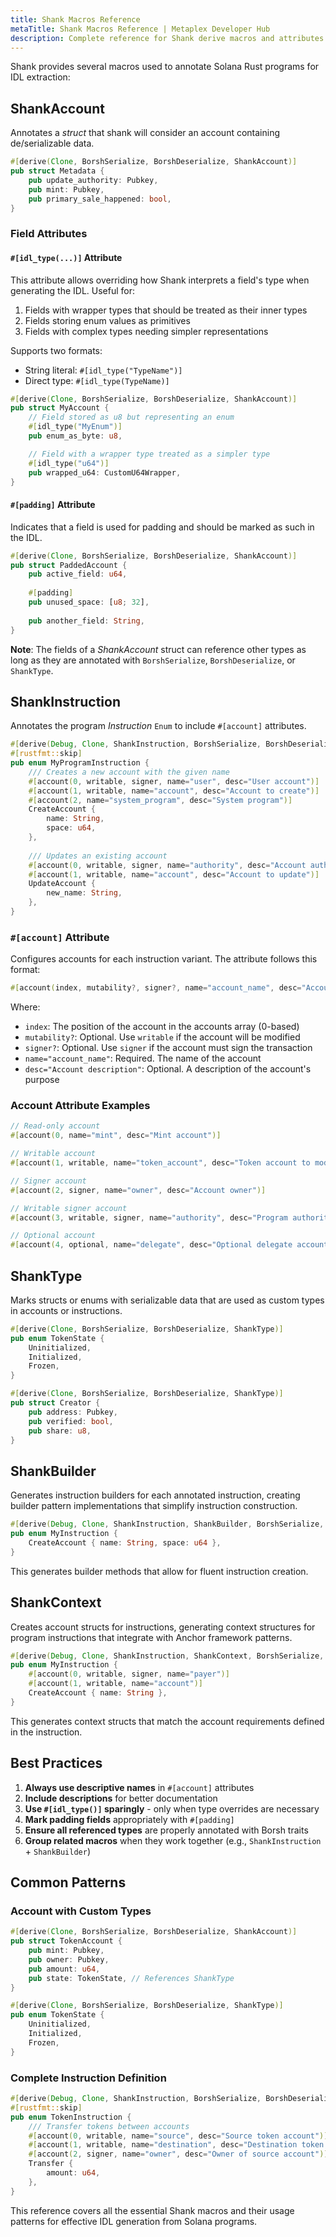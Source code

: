 ```yaml
---
title: Shank Macros Reference
metaTitle: Shank Macros Reference | Metaplex Developer Hub
description: Complete reference for Shank derive macros and attributes used in Solana programs
---
```


Shank provides several macros used to annotate Solana Rust programs for IDL extraction:

## ShankAccount

Annotates a *struct* that shank will consider an account containing de/serializable data.

```rust
#[derive(Clone, BorshSerialize, BorshDeserialize, ShankAccount)]
pub struct Metadata {
    pub update_authority: Pubkey,
    pub mint: Pubkey,
    pub primary_sale_happened: bool,
}
```

### Field Attributes

#### `#[idl_type(...)]` Attribute

This attribute allows overriding how Shank interprets a field's type when generating the IDL. Useful for:

1. Fields with wrapper types that should be treated as their inner types
2. Fields storing enum values as primitives
3. Fields with complex types needing simpler representations

Supports two formats:
- String literal: `#[idl_type("TypeName")]`
- Direct type: `#[idl_type(TypeName)]`

```rust
#[derive(Clone, BorshSerialize, BorshDeserialize, ShankAccount)]
pub struct MyAccount {
    // Field stored as u8 but representing an enum
    #[idl_type("MyEnum")]
    pub enum_as_byte: u8,

    // Field with a wrapper type treated as a simpler type
    #[idl_type("u64")]
    pub wrapped_u64: CustomU64Wrapper,
}
```

#### `#[padding]` Attribute

Indicates that a field is used for padding and should be marked as such in the IDL.

```rust
#[derive(Clone, BorshSerialize, BorshDeserialize, ShankAccount)]
pub struct PaddedAccount {
    pub active_field: u64,
    
    #[padding]
    pub unused_space: [u8; 32],
    
    pub another_field: String,
}
```

**Note**: The fields of a *ShankAccount* struct can reference other types as long as they are annotated with `BorshSerialize`, `BorshDeserialize`, or `ShankType`.

## ShankInstruction

Annotates the program *Instruction* `Enum` to include `#[account]` attributes.

```rust
#[derive(Debug, Clone, ShankInstruction, BorshSerialize, BorshDeserialize)]
#[rustfmt::skip]
pub enum MyProgramInstruction {
    /// Creates a new account with the given name
    #[account(0, writable, signer, name="user", desc="User account")]
    #[account(1, writable, name="account", desc="Account to create")]
    #[account(2, name="system_program", desc="System program")]
    CreateAccount {
        name: String,
        space: u64,
    },
    
    /// Updates an existing account
    #[account(0, writable, signer, name="authority", desc="Account authority")]
    #[account(1, writable, name="account", desc="Account to update")]
    UpdateAccount {
        new_name: String,
    },
}
```

### `#[account]` Attribute

Configures accounts for each instruction variant. The attribute follows this format:

```rust
#[account(index, mutability?, signer?, name="account_name", desc="Account description")]
```

Where:
- `index`: The position of the account in the accounts array (0-based)
- `mutability?`: Optional. Use `writable` if the account will be modified
- `signer?`: Optional. Use `signer` if the account must sign the transaction
- `name="account_name"`: Required. The name of the account
- `desc="Account description"`: Optional. A description of the account's purpose

### Account Attribute Examples

```rust
// Read-only account
#[account(0, name="mint", desc="Mint account")]

// Writable account
#[account(1, writable, name="token_account", desc="Token account to modify")]

// Signer account
#[account(2, signer, name="owner", desc="Account owner")]

// Writable signer account
#[account(3, writable, signer, name="authority", desc="Program authority")]

// Optional account
#[account(4, optional, name="delegate", desc="Optional delegate account")]
```

## ShankType

Marks structs or enums with serializable data that are used as custom types in accounts or instructions.

```rust
#[derive(Clone, BorshSerialize, BorshDeserialize, ShankType)]
pub enum TokenState {
    Uninitialized,
    Initialized,
    Frozen,
}

#[derive(Clone, BorshSerialize, BorshDeserialize, ShankType)]
pub struct Creator {
    pub address: Pubkey,
    pub verified: bool,
    pub share: u8,
}
```

## ShankBuilder

Generates instruction builders for each annotated instruction, creating builder pattern implementations that simplify instruction construction.

```rust
#[derive(Debug, Clone, ShankInstruction, ShankBuilder, BorshSerialize, BorshDeserialize)]
pub enum MyInstruction {
    CreateAccount { name: String, space: u64 },
}
```

This generates builder methods that allow for fluent instruction creation.

## ShankContext

Creates account structs for instructions, generating context structures for program instructions that integrate with Anchor framework patterns.

```rust
#[derive(Debug, Clone, ShankInstruction, ShankContext, BorshSerialize, BorshDeserialize)]
pub enum MyInstruction {
    #[account(0, writable, signer, name="payer")]
    #[account(1, writable, name="account")]
    CreateAccount { name: String },
}
```

This generates context structs that match the account requirements defined in the instruction.

## Best Practices

1. **Always use descriptive names** in `#[account]` attributes
2. **Include descriptions** for better documentation
3. **Use `#[idl_type()]` sparingly** - only when type overrides are necessary
4. **Mark padding fields** appropriately with `#[padding]`
5. **Ensure all referenced types** are properly annotated with Borsh traits
6. **Group related macros** when they work together (e.g., `ShankInstruction` + `ShankBuilder`)

## Common Patterns

### Account with Custom Types

```rust
#[derive(Clone, BorshSerialize, BorshDeserialize, ShankAccount)]
pub struct TokenAccount {
    pub mint: Pubkey,
    pub owner: Pubkey,
    pub amount: u64,
    pub state: TokenState, // References ShankType
}

#[derive(Clone, BorshSerialize, BorshDeserialize, ShankType)]
pub enum TokenState {
    Uninitialized,
    Initialized,
    Frozen,
}
```

### Complete Instruction Definition

```rust
#[derive(Debug, Clone, ShankInstruction, BorshSerialize, BorshDeserialize)]
#[rustfmt::skip]
pub enum TokenInstruction {
    /// Transfer tokens between accounts
    #[account(0, writable, name="source", desc="Source token account")]
    #[account(1, writable, name="destination", desc="Destination token account")]
    #[account(2, signer, name="owner", desc="Owner of source account")]
    Transfer {
        amount: u64,
    },
}
```

This reference covers all the essential Shank macros and their usage patterns for effective IDL generation from Solana programs.